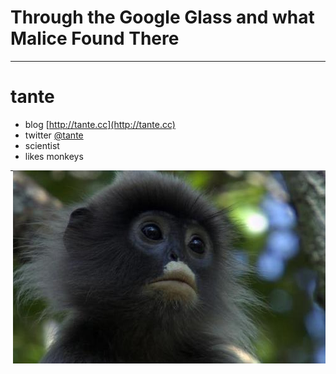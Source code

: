 # Through the Google Glass and what Malice Found There

---

# tante

* blog [http://tante.cc](http://tante.cc)
* twitter [@tante](http://the-gay-bar.com)
* scientist
* likes monkeys 
<img src="images/tante.jpg" style="float:right">

---


